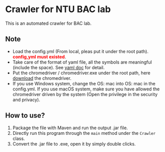 Crawler for NTU BAC lab
===
This is an automated crawler for BAC lab.

Note
---
* Load the config.yml (From local, pleas put it under the root path). <b style="color:red">config,yml must existed</b>.
* Take care of the format of yaml file, all the symbols are meaningful (include the space). See [yaml doc](https://www.cloudbees.com/blog/yaml-tutorial-everything-you-need-get-started) for detail.
* Put the chromedriver / chromedriver.exe under the root path, here [download](https://chromedriver.chromium.org/) the chromedriver.
* If you use Windows system, change the OS: mac into OS: mac in the config.yml. If you use macOS system, make sure you have allowed the chromedriver driven by the system (Open the privilege in the security and privacy).

How to use?
---
1. Package the file with Maven and run the output .jar file.
2. Directly run this program through the `main` method under the `Crawler` class.
3. Convert the .jar file to .exe, open it by simply double clicks.